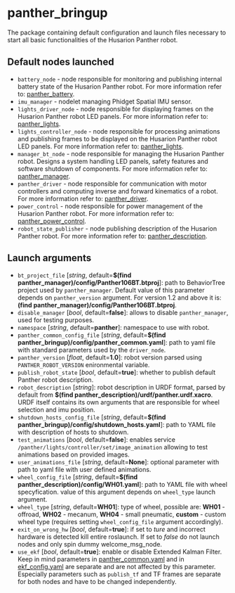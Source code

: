 # panther_bringup

The package containing default configuration and launch files necessary to start all basic functionalities of the Husarion Panther robot.

## Default nodes launched

- `battery_node` - node responsible for monitoring and publishing internal battery state of the Husarion Panther robot. For more information refer to: [panther_battery](../panther_battery/README.md).
- `imu_manager` - nodelet managing Phidget Spatial IMU sensor.
- `lights_driver_node` - node responsible for displaying frames on the Husarion Panther robot LED panels. For more information refer to: [panther_lights](../panther_lights/README.md).
- `lights_controller_node` - node responsible for processing animations and publishing frames to be displayed on the Husarion Panther robot LED panels. For more information refer to: [panther_lights](../panther_lights/README.md).
- `manager_bt_node` - node responsible for managing the Husarion Panther robot. Designs a system handling LED panels, safety features and software shutdown of components. For more information refer to: [panther_manager](../panther_manager/README.md).
- `panther_driver` - node responsible for communication with motor controllers and computing inverse and forward kinematics of a robot. For more information refer to: [panther_driver](../panther_driver/README.md).
- `power_control` - node responsible for power management of the Husarion Panther robot. For more information refer to: [panther_power_control](../panther_power_control/README.md).
- `robot_state_publisher` - node publishing description of the Husarion Panther robot. For more information refer to: [panther_description](../panther_description/README.md).

## Launch arguments

- `bt_project_file` [*string*, default=**$(find panther_manager)/config/Panther106BT.btproj**]: path to BehaviorTree project used by `panther_manager`. Default value of this parameter depends on `panther_version` argument. For version 1.2 and above it is: **(find panther_manager)/config/Panther106BT.btproj**.
- `disable_manager` [*bool*, default=**false**]: allows to disable `panther_manager`, used for testing purposes.
- `namespace` [*string*, default=**panther**]: namespace to use with robot.
- `panther_common_config_file` [*string*, default=**$(find panther_bringup)/config/panther_common.yaml**]: path to yaml file with standard parameters used by the `driver_node`.
- `panther_version` [*float*, default=**1.0**]: robot version parsed using `PANTHER_ROBOT_VERSION` enironmental variable.
- `publish_robot_state` [*bool*, default=**true**]: whether to publish default Panther robot description.
- `robot_description` [*string*]: robot description in URDF format, parsed by default from **$(find panther_description)/urdf/panther.urdf.xacro**. URDF itself contains its own arguments that are responsible for wheel selection and imu position.
- `shutdown_hosts_config_file` [*string*, default=**$(find panther_bringup)/config/shutdown_hosts.yaml**]: path to YAML file with description of hosts to shutdown.
- `test_animations` [*bool*, default=**false**]: enables service `/panther/lights/controller/set/image_animation` allowing to test animations based on provided images.
- `user_animations_file` [*string*, default=**None**]: optional parameter with path to yaml file with user defined animations. 
- `wheel_config_file` [*string*, default=**$(find panther_description)/config/WH01.yaml**]: path to YAML file with wheel specyfication. value of this argument depends on `wheel_type` launch argument.
- `wheel_type` [*string*, default=**WH01**]: type of wheel, possible are: **WH01** - offroad, **WH02** - mecanum, **WH04** - small pneumatic, **custom** - custom wheel type (requires setting `wheel_config_file` argument accordingly).
- `exit_on_wrong_hw` [*bool*, default=**true**]: if set to *ture* and incorrect hardware is detected kill entire roslaunch. If set to *false* do not launch nodes and only spin dummy welcome_msg_node.
- `use_ekf` [*bool*, default=**true**]: enable or disable Extended Kalman Filter. Keep in mind parameters in [panther_common.yaml](./config/panther_common.yaml) and in [ekf_config.yaml](./config/ekf_config.yaml) are separate and are not affected by this parameter. Especially parameters such as `publish_tf` and TF frames are separate for both nodes and have to be changed independently.
